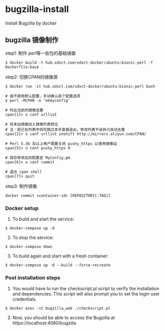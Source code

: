 # bugzilla-install
Install Bugzilla by docker

## bugzilla 镜像制作
step1: 制作 perl等一些包的基础镜像
```shell
$ docker build -t hub.xdxct.com/xdxct-docker/ubuntu:bionic-perl -f Dockerfile-base .
```

step2: 切换CPAN的镜像源
```shell
$ docker run -it hub.xdxct.com/xdxct-docker/ubuntu:bionic-perl bash

# 或不使用默认配置，手动确认各个配置选项
$ perl -MCPAN -e 'mkmyconfig'

# 列出当前的镜像设置
cpan[1]> o conf urllist

# 将本站镜像加入镜像列表首位
# 注：若已在列表中则可跳过本步直接退出，修改列表不会执行自动去重
cpan[2]> o conf urllist unshift http://mirrors.aliyun.com/CPAN/

# Perl 5.36 及以上用户需要关闭 pushy_https 以使用镜像站
cpan[5]> o conf pushy_https 0

# 保存修改后的配置至 MyConfig.pm
cpan[6]> o conf commit

# 退出 cpan shell
cpan[7]> quit
```

step3: 制作镜像
```shell
docker commit <container-id> [REPOSITORY[:TAG]]
```

### Docker setup
1. To build and start the service:
```shell
$ docker-compose up -d 
```

2. To stop the service:
```shell
$ docker-compose down 
```

3. To build again and start with a fresh container:
```shell
$ docker-compose up -d --build --force-recreate 
```

### Post installation steps
1. You would have to run the checkscript.pl script to verify the installation and dependencies. This script will also prompt you to set the login user credentials.
```shell
$ docker exec -it bugzilla_web ./checkscript.pl
```

2. Now, you should be able to access the Bugzilla at https://localhost:4080/bugzilla